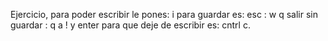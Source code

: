 Ejercicio, para poder escribir le pones: i
para guardar es: esc : w q 
salir sin guardar : q a ! y enter
para que deje de escribir es: cntrl c. 
